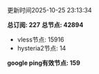 更新时间2025-10-25 23:13:34

**总订阅: 227**
**总节点: 42894**
- vless节点: 15916
- hysteria2节点: 14

**google ping有效节点: 159**
